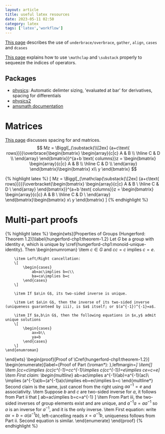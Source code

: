 ```yaml
---
layout: article
title: useful latex resources
date: 2023-05-11 02:50
category: latex
tags: ['latex','workflow']
---
```

[This page](https://en.wikibooks.org/wiki/LaTeX/Advanced_Mathematics#Vertically_aligning_displayed_mathematics) describes the use of `underbrace/overbrace`, `gather`, `align`, `cases` and `dcases`

[This page](https://pbelmans.ncag.info/blog/2010/12/06/the-power-of-mathclap-and-substack/) explains how to use `\mathclap` and `\substack` properly to sequeeze the indices of operators.

## Packages
- [physics](https://ctan.org/pkg/physics): Automatic delimter sizing, 'evaluated at bar' for derivatives, spacing for differentials 
- [physics2](https://ctan.org/pkg/physics2)
- [amsmath documentation](https://mirror.quantum5.ca/CTAN/macros/latex/required/amsmath/amsldoc.pdf)


# Matrices
[This page](https://en.wikibooks.org/wiki/LaTeX/Advanced_Mathematics#Limits) discusses spacing for and matrices.
$$
    Mz = \Biggl[_{\substack{\\[2ex] {a+c\text{ rows}}}}\overbrace{\begin{bmatrix}
        \begin{array}{c|c}
            A & B \\
            \hline
            C & D \\
        \end{array}
    \end{bmatrix}}^{a+b \text{ columns}}z = \begin{bmatrix}
        \begin{array}{c|c}
            A & B \\
            \hline
            C & D \\
        \end{array}
    \end{bmatrix}\begin{bmatrix}
        x\\ y
    \end{bmatrix}  
$$

{% highlight latex %}
    \[
        Mz = \Biggl[_{\mathclap{\substack{\\[2ex] {a+c\text{ rows}}}}}\overbracket{\begin{bmatrix}
            \begin{array}{c|c}
                A & B \\
                \hline
                C & D \\
            \end{array}
        \end{bmatrix}}^{a+b \text{ columns}}z = \begin{bmatrix}
            \begin{array}{c|c}
                A & B \\
                \hline
                C & D \\
            \end{array}
        \end{bmatrix}\begin{bmatrix}
            x\\ y
        \end{bmatrix}
    \]
{% endhighlight %}

# Multi-part proofs

{% highlight latex %}
\begin{wts}[Properties of Groups (Hungerford: Theorem 1.2)]\label{hungerford-chp1:theorem-1.2}
    Let $G$ be a group with identity $e$, which is unique by \cref{hungerford-chp1:monoid-unique-identity}. Then
    \begin{enumroman}
        \item $c\in G$ and $cc=c$ implies $c=e$. 
        
        \item Left/Right cancellation: 
        \[
            \begin{cases}
                ab=ac\implies b=c\\
                ba=ca\implies b=c
            \end{cases}
        \]
        
        \item If $a\in G$, its two-sided inverse is unique. 
        
        \item Let $a\in G$, then the inverse of its two-sided inverse (uniqueness guaranteed by iii), is $a$ itself; or $(a^{-1})^{-1}=a$.
        
        \item If $a,b\in G$, then the following equations in $x,y$ admit unique solutions
        \[
            \begin{cases}
                ax=b\\
                ya=b
            \end{cases}
        \]
    \end{enumroman}
\end{wts}
\begin{proof}[Proof of \Cref{hungerford-chp1:theorem-1.2}]
    \begin{enumerate}[label={Proof of Part (\roman*): },leftmargin=*]
        \item[]
        \item \[cc=c\implies (cc)c^{-1}=cc^{-1}\implies c(cc^{-1})=e\implies ce=c=e\]
        \item First claim:
            \begin{multline*}
                ab=ac\implies a^{-1}(ab)=a^{-1}(ac)\\
                \implies (a^{-1}a)b=(a^{-1}a)c\implies eb=ec\implies b=c
            \end{multline*}
            Second claim is the same, just cancel from the right using $aa^{-1}=e$ and associativity.
        \item Suppose $b$ and $c$ are two-sided inverse for $a$, it follows from Part ii that 
        \[
            ab=ac\implies b=c=a^{-1}
        \]
        \item From Part iii, the two-sided inverses of group elements exist and are unique, and $a^{-1}a=aa^{-1}$ so $a$ is an inverse for $a^{-1}$, and it is the only inverse.
        \item First equation: write $ax=b=a(a^{-1}b)$, left-cancelling reads $x=a^{-1}b$, uniqueness follows from Part ii. Second equation is similar.
    \end{enumerate}
\end{proof}
{% endhighlight %}